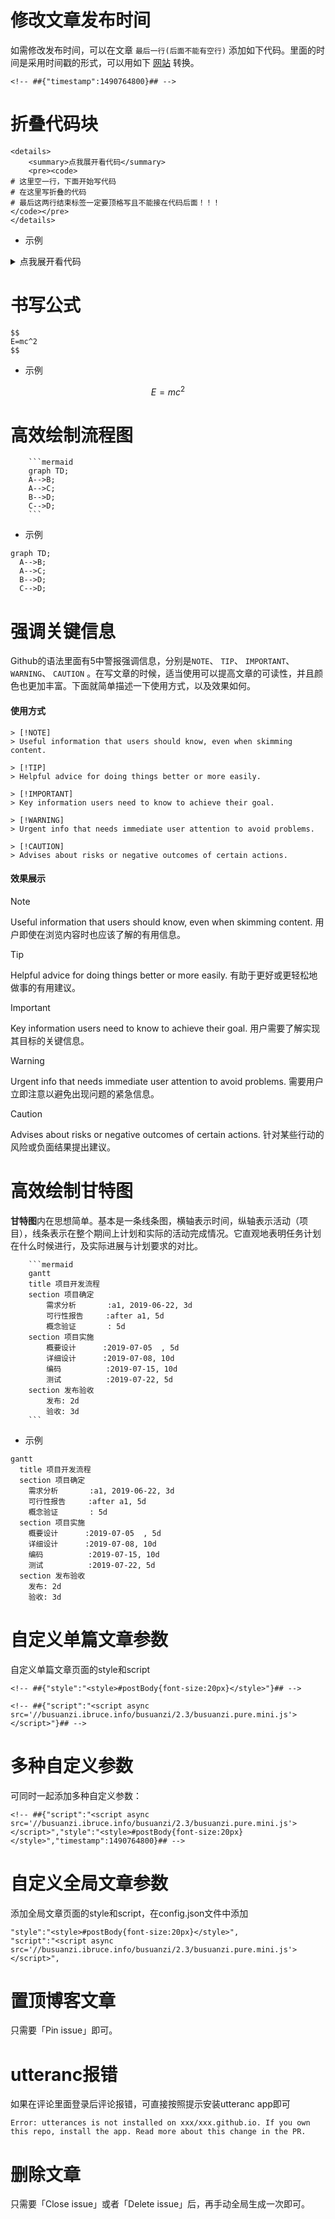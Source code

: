 # 修改文章发布时间
如需修改发布时间，可以在文章 `最后一行(后面不能有空行)` 添加如下代码。里面的时间是采用时间戳的形式，可以用如下 [网站](https://tool.lu/timestamp) 转换。

```
<!-- ##{"timestamp":1490764800}## -->
```


# 折叠代码块

```
<details>
    <summary>点我展开看代码</summary>
    <pre><code>
# 这里空一行，下面开始写代码
# 在这里写折叠的代码
# 最后这两行结束标签一定要顶格写且不能接在代码后面！！！
</code></pre>
</details>
```

- 示例
<details>
    <summary>点我展开看代码</summary>
    <pre><code>

```
echo "Just a test"      # 在这里写折叠的代码
# 最后这两行结束标签一定要顶格写且不能接在代码后面！！！
```
</code></pre>
</details>


# 书写公式

```
$$
E=mc^2
$$
```

- 示例

$$
E=mc^2
$$


# 高效绘制流程图

```
    ```mermaid
    graph TD;
    A-->B;
    A-->C;
    B-->D;
    C-->D;
    ```
```

- 示例

```mermaid
graph TD;
  A-->B;
  A-->C;
  B-->D;
  C-->D;
```


# 强调关键信息
Github的语法里面有5中警报强调信息，分别是`NOTE`、 `TIP`、 `IMPORTANT`、 `WARNING`、 `CAUTION` 。在写文章的时候，适当使用可以提高文章的可读性，并且颜色也更加丰富。下面就简单描述一下使用方式，以及效果如何。

#### 使用方式
```
> [!NOTE]
> Useful information that users should know, even when skimming content.

> [!TIP]
> Helpful advice for doing things better or more easily.

> [!IMPORTANT]
> Key information users need to know to achieve their goal.

> [!WARNING]
> Urgent info that needs immediate user attention to avoid problems.

> [!CAUTION]
> Advises about risks or negative outcomes of certain actions.
```

#### 效果展示
> [!NOTE]
> Useful information that users should know, even when skimming content.
用户即使在浏览内容时也应该了解的有用信息。

> [!TIP]
> Helpful advice for doing things better or more easily.
有助于更好或更轻松地做事的有用建议。

> [!IMPORTANT]
> Key information users need to know to achieve their goal.
用户需要了解实现其目标的关键信息。

> [!WARNING]
> Urgent info that needs immediate user attention to avoid problems.
需要用户立即注意以避免出现问题的紧急信息。

> [!CAUTION]
> Advises about risks or negative outcomes of certain actions.
针对某些行动的风险或负面结果提出建议。


# 高效绘制甘特图

**甘特图**内在思想简单。基本是一条线条图，横轴表示时间，纵轴表示活动（项目），线条表示在整个期间上计划和实际的活动完成情况。它直观地表明任务计划在什么时候进行，及实际进展与计划要求的对比。
```
    ```mermaid
    gantt
    title 项目开发流程
    section 项目确定
        需求分析       :a1, 2019-06-22, 3d
        可行性报告     :after a1, 5d
        概念验证       : 5d
    section 项目实施
        概要设计      :2019-07-05  , 5d
        详细设计      :2019-07-08, 10d
        编码          :2019-07-15, 10d
        测试          :2019-07-22, 5d
    section 发布验收
        发布: 2d
        验收: 3d
    ```
```

- 示例

```mermaid
gantt
  title 项目开发流程
  section 项目确定
    需求分析       :a1, 2019-06-22, 3d
    可行性报告     :after a1, 5d
    概念验证       : 5d
  section 项目实施
    概要设计      :2019-07-05  , 5d
    详细设计      :2019-07-08, 10d
    编码          :2019-07-15, 10d
    测试          :2019-07-22, 5d
  section 发布验收
    发布: 2d
    验收: 3d
```


# 自定义单篇文章参数
自定义单篇文章页面的style和script

```
<!-- ##{"style":"<style>#postBody{font-size:20px}</style>"}## -->
```

```
<!-- ##{"script":"<script async src='//busuanzi.ibruce.info/busuanzi/2.3/busuanzi.pure.mini.js'></script>"}## -->
```

# 多种自定义参数
可同时一起添加多种自定义参数：

```
<!-- ##{"script":"<script async src='//busuanzi.ibruce.info/busuanzi/2.3/busuanzi.pure.mini.js'></script>","style":"<style>#postBody{font-size:20px}</style>","timestamp":1490764800}## -->
```

# 自定义全局文章参数
添加全局文章页面的style和script，在config.json文件中添加

```
"style":"<style>#postBody{font-size:20px}</style>",
"script":"<script async src='//busuanzi.ibruce.info/busuanzi/2.3/busuanzi.pure.mini.js'></script>",
```

# 置顶博客文章
只需要「Pin issue」即可。

# utteranc报错
如果在评论里面登录后评论报错，可直接按照提示安装utteranc app即可

```
Error: utterances is not installed on xxx/xxx.github.io. If you own this repo, install the app. Read more about this change in the PR.
```

# 删除文章
只需要「Close issue」或者「Delete issue」后，再手动全局生成一次即可。


<!-- ##{"timestamp":1722598446}## -->